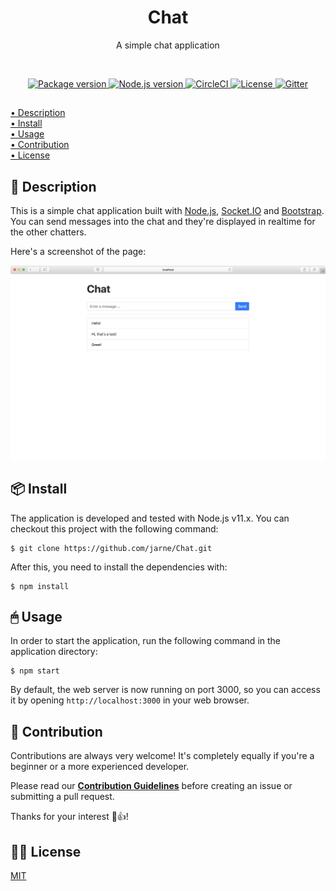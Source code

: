 <h1 align="center">Chat</h1>
<p align="center">A simple chat application</p>

<br>

<p align="center">
    <a href="https://github.com/jarne/Chat/blob/master/package.json">
        <img src="https://img.shields.io/github/package-json/v/jarne/Chat.svg" alt="Package version">
    </a>
    <a href="https://nodejs.org">
        <img src="https://img.shields.io/badge/node-%3E%3D%208.0.0-yellow.svg" alt="Node.js version">
    </a>
    <a href="https://circleci.com/gh/jarne/Chat">
    <img src="https://img.shields.io/circleci/project/github/jarne/Chat.svg" alt="CircleCI">
    </a>
    <a href="https://github.com/jarne/Chat/blob/master/LICENSE">
        <img src="https://img.shields.io/github/license/jarne/Chat.svg" alt="License">
    </a>
    <a href="https://gitter.im/jarne/Chat">
        <img src="https://img.shields.io/gitter/room/jarne/Chat.svg" alt="Gitter">
    </a>
</p>

##

[• Description](#-description)  
[• Install](#-install)  
[• Usage](#-usage)  
[• Contribution](#-contribution)  
[• License](#%EF%B8%8F-license)

## 📙 Description
This is a simple chat application built with [Node.js](https://github.com/nodejs/node), [Socket.IO](https://github.com/socketio/socket.io) and [Bootstrap](https://github.com/twbs/bootstrap). You can send messages into the chat and they're displayed in realtime for the other chatters.

Here's a screenshot of the page:

<img src=".github/.media/screenshot.png" alt="Screenshot">

## 📦 Install
The application is developed and tested with Node.js v11.x. You can checkout this project with the following command:

```
$ git clone https://github.com/jarne/Chat.git
```

After this, you need to install the dependencies with:

```
$ npm install
```

## 🖱 Usage
In order to start the application, run the following command in the application directory:

```
$ npm start
```

By default, the web server is now running on port 3000, so you can access it by opening `http://localhost:3000` in your web browser.

## 🙋‍ Contribution
Contributions are always very welcome! It's completely equally if you're a beginner or a more experienced developer.

Please read our **[Contribution Guidelines](CONTRIBUTING.md)** before creating an issue or submitting a pull request.

Thanks for your interest 🎉👍!

## 👨‍⚖️ License
[MIT](https://github.com/jarne/Chat/blob/master/LICENSE)
